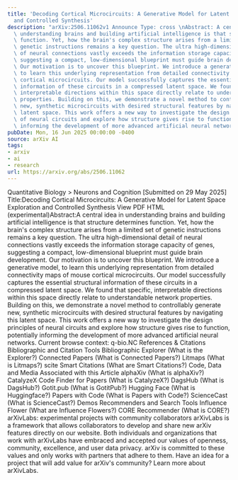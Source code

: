 ```yaml
---
title: 'Decoding Cortical Microcircuits: A Generative Model for Latent Space Exploration
  and Controlled Synthesis'
description: "arXiv:2506.11062v1 Announce Type: cross \nAbstract: A central idea in\
  \ understanding brains and building artificial intelligence is that structure determines\
  \ function. Yet, how the brain's complex structure arises from a limited set of\
  \ genetic instructions remains a key question. The ultra high-dimensional detail\
  \ of neural connections vastly exceeds the information storage capacity of genes,\
  \ suggesting a compact, low-dimensional blueprint must guide brain development.\
  \ Our motivation is to uncover this blueprint. We introduce a generative model,\
  \ to learn this underlying representation from detailed connectivity maps of mouse\
  \ cortical microcircuits. Our model successfully captures the essential structural\
  \ information of these circuits in a compressed latent space. We found that specific,\
  \ interpretable directions within this space directly relate to understandable network\
  \ properties. Building on this, we demonstrate a novel method to controllably generate\
  \ new, synthetic microcircuits with desired structural features by navigating this\
  \ latent space. This work offers a new way to investigate the design principles\
  \ of neural circuits and explore how structure gives rise to function, potentially\
  \ informing the development of more advanced artificial neural networks."
pubDate: Mon, 16 Jun 2025 00:00:00 -0400
source: arXiv AI
tags:
- arxiv
- ai
- research
url: https://arxiv.org/abs/2506.11062
---
```


Quantitative Biology > Neurons and Cognition
[Submitted on 29 May 2025]
Title:Decoding Cortical Microcircuits: A Generative Model for Latent Space Exploration and Controlled Synthesis
View PDF HTML (experimental)Abstract:A central idea in understanding brains and building artificial intelligence is that structure determines function. Yet, how the brain's complex structure arises from a limited set of genetic instructions remains a key question. The ultra high-dimensional detail of neural connections vastly exceeds the information storage capacity of genes, suggesting a compact, low-dimensional blueprint must guide brain development. Our motivation is to uncover this blueprint. We introduce a generative model, to learn this underlying representation from detailed connectivity maps of mouse cortical microcircuits. Our model successfully captures the essential structural information of these circuits in a compressed latent space. We found that specific, interpretable directions within this space directly relate to understandable network properties. Building on this, we demonstrate a novel method to controllably generate new, synthetic microcircuits with desired structural features by navigating this latent space. This work offers a new way to investigate the design principles of neural circuits and explore how structure gives rise to function, potentially informing the development of more advanced artificial neural networks.
Current browse context:
q-bio.NC
References & Citations
Bibliographic and Citation Tools
Bibliographic Explorer (What is the Explorer?)
Connected Papers (What is Connected Papers?)
Litmaps (What is Litmaps?)
scite Smart Citations (What are Smart Citations?)
Code, Data and Media Associated with this Article
alphaXiv (What is alphaXiv?)
CatalyzeX Code Finder for Papers (What is CatalyzeX?)
DagsHub (What is DagsHub?)
Gotit.pub (What is GotitPub?)
Hugging Face (What is Huggingface?)
Papers with Code (What is Papers with Code?)
ScienceCast (What is ScienceCast?)
Demos
Recommenders and Search Tools
Influence Flower (What are Influence Flowers?)
CORE Recommender (What is CORE?)
arXivLabs: experimental projects with community collaborators
arXivLabs is a framework that allows collaborators to develop and share new arXiv features directly on our website.
Both individuals and organizations that work with arXivLabs have embraced and accepted our values of openness, community, excellence, and user data privacy. arXiv is committed to these values and only works with partners that adhere to them.
Have an idea for a project that will add value for arXiv's community? Learn more about arXivLabs.